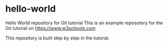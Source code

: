 # hello-world
Hello World repository for Git tutorial 
This is an example reposotory for the Git tutorial on https://www.w3schools.com

This repository is built step by step in the tutorial.